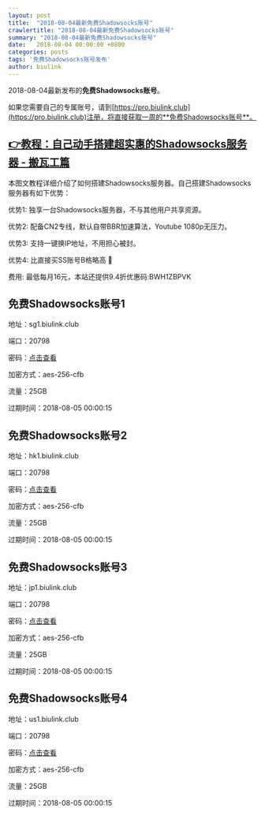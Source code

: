 ```yaml
---
layout: post
title:  "2018-08-04最新免费Shadowsocks账号"
crawlertitle: "2018-08-04最新免费Shadowsocks账号"
summary: "2018-08-04最新免费Shadowsocks账号"
date:   2018-08-04 00:00:00 +0800
categories: posts
tags: '免费Shadowsocks账号发布'
author: biulink
---
```


2018-08-04最新发布的**免费Shadowsocks账号**。

如果您需要自己的专属账号，请到[https://pro.biulink.club](https://pro.biulink.club)注册，将直接获取一周的**免费Shadowsocks账号**。

## [👉教程：自己动手搭建超实惠的Shadowsocks服务器 - 搬瓦工篇](https://github.com/Biulink/ShadowsocksTutorials/blob/master/%E6%95%99%E6%82%A8%E8%87%AA%E5%B7%B1%E5%8A%A8%E6%89%8B%E6%90%AD%E5%BB%BA%E8%B6%85%E5%AE%9E%E6%83%A0%E7%9A%84Shadowsocks%E6%9C%8D%E5%8A%A1%E5%99%A8%20-%20%E6%90%AC%E7%93%A6%E5%B7%A5%E7%AF%87.md)
  
  本图文教程详细介绍了如何搭建Shadowsocks服务器。自己搭建Shadowsocks服务器有如下优势：

  优势1: 独享一台Shadowsocks服务器，不与其他用户共享资源。

  优势2: 配备CN2专线，默认自带BBR加速算法，Youtube 1080p无压力。

  优势3: 支持一键换IP地址，不用担心被封。

  优势4: 比直接买SS账号B格略高 🙂

  费用: 最低每月16元，本站还提供9.4折优惠码:BWH1ZBPVK  
## 免费Shadowsocks账号1

地址：sg1.biulink.club

端口：20798

密码：[点击查看](https://github.com/Biulink/ShadowsocksTutorials/blob/master/publish/2018-08-04%E6%9C%80%E6%96%B0%E5%85%8D%E8%B4%B9Shadowsocks%E8%B4%A6%E5%8F%B7.md)

加密方式：aes-256-cfb

流量：25GB

过期时间：2018-08-05 00:00:15

## 免费Shadowsocks账号2

地址：hk1.biulink.club

端口：20798

密码：[点击查看](https://github.com/Biulink/ShadowsocksTutorials/blob/master/publish/2018-08-04%E6%9C%80%E6%96%B0%E5%85%8D%E8%B4%B9Shadowsocks%E8%B4%A6%E5%8F%B7.md)

加密方式：aes-256-cfb

流量：25GB

过期时间：2018-08-05 00:00:15

## 免费Shadowsocks账号3

地址：jp1.biulink.club

端口：20798

密码：[点击查看](https://github.com/Biulink/ShadowsocksTutorials/blob/master/publish/2018-08-04%E6%9C%80%E6%96%B0%E5%85%8D%E8%B4%B9Shadowsocks%E8%B4%A6%E5%8F%B7.md)

加密方式：aes-256-cfb

流量：25GB

过期时间：2018-08-05 00:00:15

## 免费Shadowsocks账号4

地址：us1.biulink.club

端口：20798

密码：[点击查看](https://github.com/Biulink/ShadowsocksTutorials/blob/master/publish/2018-08-04%E6%9C%80%E6%96%B0%E5%85%8D%E8%B4%B9Shadowsocks%E8%B4%A6%E5%8F%B7.md)

加密方式：aes-256-cfb

流量：25GB

过期时间：2018-08-05 00:00:15

